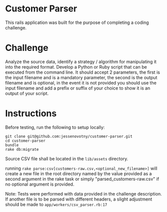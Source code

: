 # Customer Parser

This rails application was built for the purpose of completing a coding challenge.

# Challenge

Analyze the source data, identify a strategy / algorithm for manipulating it into the required format.
Develop a Python or Ruby script that can be executed from the command line. It should accept 2 parameters, the first is the input filename and is a mandatory parameter, the second is the output filename and is optional, in the event it is not provided you should use the input filename and add a prefix or suffix of your choice to show it is an output of your script.

# Instructions

Before testing, run the following to setup locally:
```
git clone git@github.com:jessenovotny/customer-parser.git
cd customer-parser
bundle
rake db:migrate
```

Source CSV file shall be located in the `lib/assets` directory.

running `rake parse:csv[customers-raw.csv,<optional_new_filename>]` will create a new file in the root directory named by the value provided as a second argument in the rake task or simply "parsed_customers-raw.csv" if no optional argument is provided.

Note: Tests were performed with data provided in the challenge description. If another file is to be parsed with different headers, a slight adjustment should be made to `app/workers/csv_parser.rb:17`



